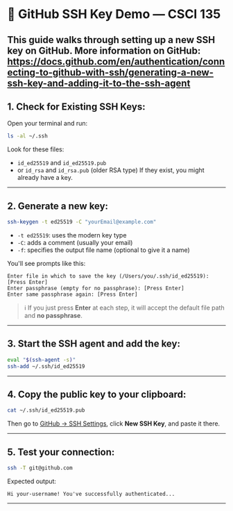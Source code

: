 
# 🔐 GitHub SSH Key Demo — CSCI 135

This guide walks through setting up a new SSH key on GitHub.
More information on GitHub:
https://docs.github.com/en/authentication/connecting-to-github-with-ssh/generating-a-new-ssh-key-and-adding-it-to-the-ssh-agent
---

## 1. Check for Existing SSH Keys:
Open your terminal and run:

```bash
ls -al ~/.ssh
```
Look for these files:
- `id_ed25519` and `id_ed25519.pub`
- or `id_rsa` and `id_rsa.pub` (older RSA type)
If they exist, you might already have a key. 

---

## 2. Generate a new key:

```bash
ssh-keygen -t ed25519 -C "yourEmail@example.com"
```

- `-t ed25519`: uses the modern key type
- `-C`: adds a comment (usually your email)
- `-f`: specifies the output file name (optional to give it a name)

You'll see prompts like this:

```
Enter file in which to save the key (/Users/you/.ssh/id_ed25519): [Press Enter]
Enter passphrase (empty for no passphrase): [Press Enter]
Enter same passphrase again: [Press Enter]
```

> ℹ️ If you just press **Enter** at each step, it will accept the default file path and **no passphrase**.

---

## 3. Start the SSH agent and add the key:

```bash
eval "$(ssh-agent -s)"
ssh-add ~/.ssh/id_ed25519
```

---

## 4. Copy the public key to your clipboard:

```bash
cat ~/.ssh/id_ed25519.pub
```

Then go to [GitHub → SSH Settings](https://github.com/settings/keys), click **New SSH Key**, and paste it there.

---

## 5. Test your connection:

```bash
ssh -T git@github.com
```

Expected output:
```
Hi your-username! You've successfully authenticated...
```

---

